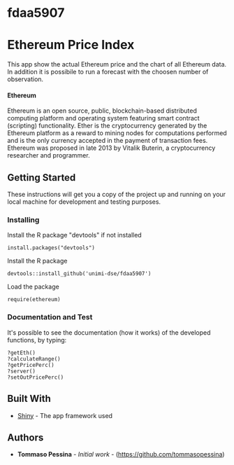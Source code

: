 # fdaa5907

# Ethereum Price Index

This app show the actual Ethereum price and the chart of all Ethereum data. In addition it is possibile to run a forecast with the choosen number of observation.

#### Ethereum

Ethereum is an open source, public, blockchain-based distributed computing platform and operating system featuring smart contract (scripting) functionality.
Ether is the cryptocurrency generated by the Ethereum platform as a reward to mining nodes for computations performed and is the only currency accepted in the payment of transaction fees.
Ethereum was proposed in late 2013 by Vitalik Buterin, a cryptocurrency researcher and programmer.

## Getting Started

These instructions will get you a copy of the project up and running on your local machine for development and testing purposes.

### Installing

Install the R package "devtools" if not installed

```
install.packages("devtools")
```

Install the R package

```
devtools::install_github('unimi-dse/fdaa5907')
```

Load the package

```
require(ethereum)
```

### Documentation and Test


It's possible to see the documentation (how it works) of the developed functions, by typing:

```
?getEth()
?calculateRange()
?getPricePerc()
?server()
?setOutPricePerc()
```

## Built With

* [Shiny](https://shiny.rstudio.com/) - The app framework used


## Authors

* **Tommaso Pessina** - *Initial work* - (https://github.com/tommasopessina)
